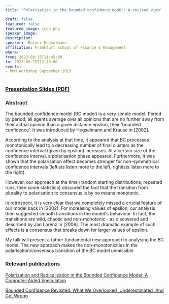 ```yaml
---
title: "Polarisation in the bounded confidence model: A revised view"

draft: false
featured: false
featured_image: icon.png
speaker_image:
description:
speaker:  Rainer Hegselmann 
affiliation: Frankfurt School of Finance & Management
where:
from: 2023-09-15T11:45:00
to: 2023-09-15T12:10:00
events:
- MMM Workshop September 2023
---
```


### [Presentation Slides (PDF)](Presentation_Hegselmann_MMM.pdf)

### Abstract

 

The bounded confidence model (BC model) is a very simple model: Period by period, all agents average over all opinions that are no further away from their actual opinion than a given distance epsilon, their 'bounded confidence'. It was introduced by Hegselmann and Krause in [2002].

According to the analysis at that time, it appeared that BC processes monotonically lead to a decreasing number of final clusters as the confidence interval (given by epsilon) increases. At a certain size of the confidence interval, a polarisation phase appeared. Furthermore, it was shown that the polarisation effect becomes stronger for non-symmetrical confidence intervals (leftists listen more to the left, rightists listen more to the right). 

However, our approach at the time (random starting distributions, repeated runs, then some statistics) obscured the fact that the transition from plurality to polarisation to consensus is by no means monotonic.

In retrospect, it is very clear that we completely missed a crucial feature of our model back in [2002]: For increasing values of epsilon, our analysis then suggested smooth transitions in the model's behaviour. In fact, the transitions are wild, chaotic and non-monotonic - as discovered and described by Jan Lorenz in [2006]. The most dramatic example of such effects is a consensus that breaks down for larger values of epsilon.

My talk will present a rather fundamental new approach to analysing the BC model. The new approach makes the non-monotonicities in the polarisation/consensus transition of the BC model unmissible.

### Relevant publications 

[Polarization and Radicalization in the Bounded Confidence Model: A Computer-Aided Speculation](Hegselmannpdf)



[Bounded Confidence Revisited: What We Overlooked, Underestimated, And Got Wrong](Hegselmann-Final.pdf)
